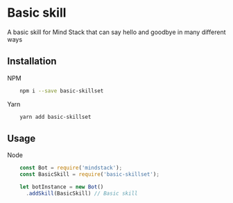 # Basic skill
A basic skill for Mind Stack that can say hello and goodbye in many different ways

## Installation

NPM
```bash
    npm i --save basic-skillset
```

Yarn
```bash
    yarn add basic-skillset
```

## Usage
Node
```js
    const Bot = require('mindstack');
    const BasicSkill = require('basic-skillset');

    let botInstance = new Bot()
      .addSkill(BasicSkill) // Basic skill
```
